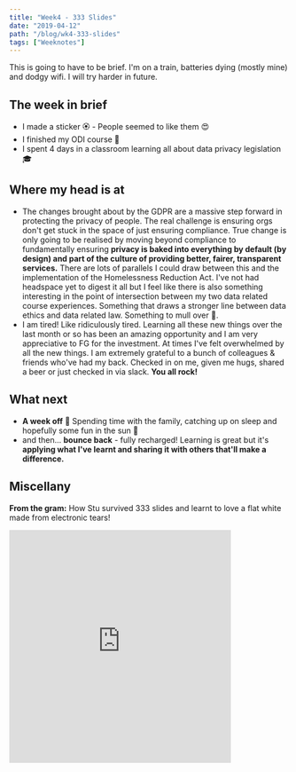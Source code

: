 ```yaml
---
title: "Week4 - 333 Slides"
date: "2019-04-12"
path: "/blog/wk4-333-slides"
tags: ["Weeknotes"]
---
```


This is going to have to be brief. I'm on a train, batteries dying (mostly mine) and dodgy wifi. I will try harder in future.

## The week in brief

- I made a sticker 🏵 - People seemed to like them 😍
- I finished my ODI course 🕺
- I spent 4 days in a classroom learning all about data privacy legislation 🎓

## Where my head is at

- The changes brought about by the GDPR are a massive step forward in protecting the privacy of people. The real challenge is ensuring orgs don't get stuck in the space of just ensuring compliance. True change is only going to be realised by moving beyond compliance to fundamentally ensuring **privacy is baked into everything by default (by design) and part of the culture of providing better, fairer, transparent services.** There are lots of parallels I could draw between this and the implementation of the Homelessness Reduction Act. I've not had headspace yet to digest it all but I feel like there is also something interesting in the point of intersection between my two data related course experiences. Something that draws a stronger line between data ethics and data related law. Something to mull over 🤔.
- I am tired! Like ridiculously tired. Learning all these new things over the last month or so has been an amazing opportunity and I am very appreciative to FG for the investment. At times I've felt overwhelmed by all the new things. I am extremely grateful to a bunch of colleagues & friends who've had my back. Checked in on me, given me hugs, shared a beer or just checked in via slack. **You all rock!**

## What next

- **A week off** 🎉 Spending time with the family, catching up on sleep and hopefully some fun in the sun 🤞
- and then... **bounce back** - fully recharged! Learning is great but it's **applying what I've learnt and sharing it with others that'll make a difference.**

## Miscellany

**From the gram:** How Stu survived 333 slides and learnt to love a flat white made from electronic tears!

<iframe
  width="400"
  height="420"
  frameborder="0"
  allowfullscreen
  scrolling="no"
  src="https://www.instagram.com/p/BwCaMjMg3bH/embed"
></iframe>
